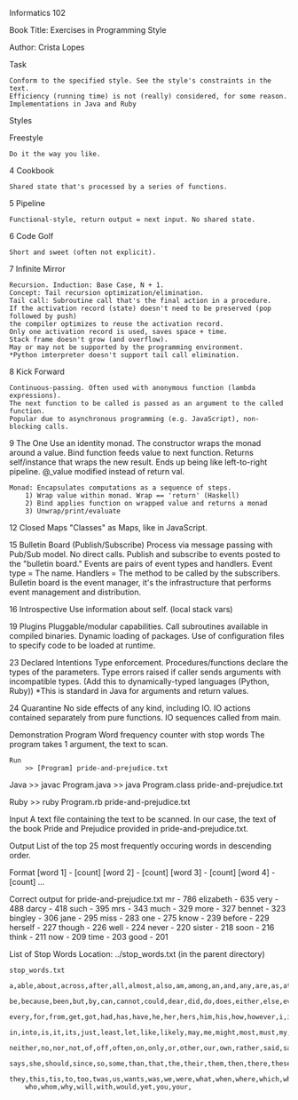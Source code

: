 Informatics 102

Book Title:  Exercises in Programming Style

Author: Crista Lopes

Task

	Conform to the specified style. See the style's constraints in the text.
	Efficiency (running time) is not (really) considered, for some reason.
	Implementations in Java and Ruby

Styles

Freestyle

	Do it the way you like.

4 Cookbook

	Shared state that's processed by a series of functions.
	
5 Pipeline

	Functional-style, return output = next input. No shared state.
	
6 Code Golf

	Short and sweet (often not explicit).
	
7 Infinite Mirror

	Recursion. Induction: Base Case, N + 1.
	Concept: Tail recursion optimization/elimination.
	Tail call: Subroutine call that's the final action in a procedure.
	If the activation record (state) doesn't need to be preserved (pop followed by push)
	the compiler optimizes to reuse the activation record.
	Only one activation record is used, saves space + time.
	Stack frame doesn't grow (and overflow).
	May or may not be supported by the programming environment.
	*Python imterpreter doesn't support tail call elimination.
	
8 Kick Forward

	Continuous-passing. Often used with anonymous function (lambda expressions).
	The next function to be called is passed as an argument to the called function.
	Popular due to asynchronous programming (e.g. JavaScript), non-blocking calls.

9 The One
	Use an identity monad.
	The constructor wraps the monad around a value.
	Bind function feeds value to next function.
	Returns self/instance that wraps the new result.
	Ends up being like left-to-right pipeline.
	@_value modified instead of return val.
	
	Monad: Encapsulates computations as a sequence of steps.
		1) Wrap value within monad. Wrap == 'return' (Haskell)
		2) Bind applies function on wrapped value and returns a monad
		3) Unwrap/print/evaluate
	
12 Closed Maps
	"Classes" as Maps, like in JavaScript.

15 Bulletin Board (Publish/Subscribe)
	Process via message passing with Pub/Sub model. No direct calls.
	Publish and subscribe to events posted to the "bulletin board."
	Events are pairs of event types and handlers.
	Event type 	= The name.
	Handlers 	= The method to be called by the subscribers.
	Bulletin board is the event manager, it's the infrastructure that
	performs event management and distribution.

16 Introspective
	Use information about self.
	(local stack vars)
	
19 Plugins
	Pluggable/modular capabilities.
	Call subroutines available in compiled binaries.
	Dynamic loading of packages.
	Use of configuration files to specify code to be
	loaded at runtime.

23 Declared Intentions
	Type enforcement.
	Procedures/functions declare the types of the parameters.
	Type errors raised if caller sends arguments with incompatible types.
	(Add this to dynamically-typed languages (Python, Ruby))
	*This is standard in Java for arguments and return values.
	
24 Quarantine
	No side effects of any kind, including IO.
	IO actions contained separately from pure functions.
	IO sequences called from main.

Demonstration Program
	Word frequency counter with stop words
	The program takes 1 argument, the text to scan.
	
	Run
		>> [Program] pride-and-prejudice.txt

Java
	>> javac Program.java
	>> java  Program.class pride-and-prejudice.txt

Ruby
	>> ruby Program.rb pride-and-prejudice.txt


Input
	A text file containing the text to be scanned.
	In our case, the text of the book Pride and Prejudice
	provided in pride-and-prejudice.txt.

Output
	List of the top 25 most frequently occuring words in descending order.

Format
	[word 1] - [count]
	[word 2] - [count]
	[word 3] - [count]
	[word 4] - [count]
	...

Correct output for pride-and-prejudice.txt
	mr - 786
	elizabeth - 635
	very - 488
	darcy - 418
	such - 395
	mrs - 343
	much - 329
	more - 327
	bennet - 323
	bingley - 306
	jane - 295
	miss - 283
	one - 275
	know - 239
	before - 229
	herself - 227
	though - 226
	well - 224
	never - 220
	sister - 218
	soon - 216
	think - 211
	now - 209
	time - 203
	good - 201

List of Stop Words
	Location: ../stop_words.txt  (in the parent directory)
	
	stop_words.txt
		a,able,about,across,after,all,almost,also,am,among,an,and,any,are,as,at,
		be,because,been,but,by,can,cannot,could,dear,did,do,does,either,else,ever,
		every,for,from,get,got,had,has,have,he,her,hers,him,his,how,however,i,if,
		in,into,is,it,its,just,least,let,like,likely,may,me,might,most,must,my,
		neither,no,nor,not,of,off,often,on,only,or,other,our,own,rather,said,say,
		says,she,should,since,so,some,than,that,the,their,them,then,there,these,
		they,this,tis,to,too,twas,us,wants,was,we,were,what,when,where,which,while,
		who,whom,why,will,with,would,yet,you,your,



